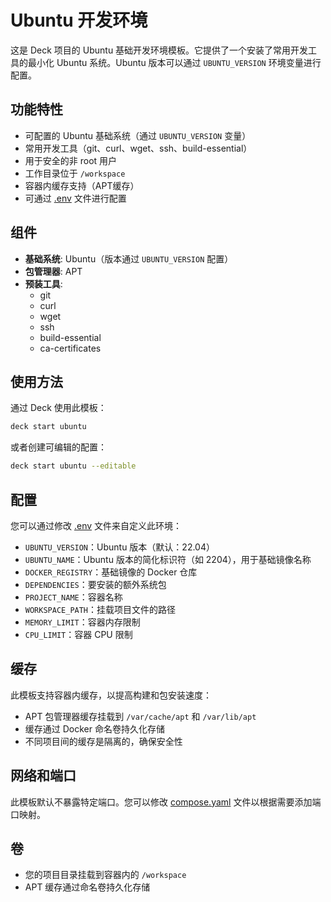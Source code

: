 # Ubuntu 开发环境

这是 Deck 项目的 Ubuntu 基础开发环境模板。它提供了一个安装了常用开发工具的最小化 Ubuntu 系统。Ubuntu 版本可以通过 `UBUNTU_VERSION` 环境变量进行配置。

## 功能特性

- 可配置的 Ubuntu 基础系统（通过 `UBUNTU_VERSION` 变量）
- 常用开发工具（git、curl、wget、ssh、build-essential）
- 用于安全的非 root 用户
- 工作目录位于 `/workspace`
- 容器内缓存支持（APT缓存）
- 可通过 [.env](/templates/ubuntu/.env) 文件进行配置

## 组件

- **基础系统**: Ubuntu（版本通过 `UBUNTU_VERSION` 配置）
- **包管理器**: APT
- **预装工具**: 
  - git
  - curl
  - wget
  - ssh
  - build-essential
  - ca-certificates

## 使用方法

通过 Deck 使用此模板：

```bash
deck start ubuntu
```

或者创建可编辑的配置：

```bash
deck start ubuntu --editable
```

## 配置

您可以通过修改 [.env](/templates/ubuntu/.env) 文件来自定义此环境：

- `UBUNTU_VERSION`：Ubuntu 版本（默认：22.04）
- `UBUNTU_NAME`：Ubuntu 版本的简化标识符（如 2204），用于基础镜像名称
- `DOCKER_REGISTRY`：基础镜像的 Docker 仓库
- `DEPENDENCIES`：要安装的额外系统包
- `PROJECT_NAME`：容器名称
- `WORKSPACE_PATH`：挂载项目文件的路径
- `MEMORY_LIMIT`：容器内存限制
- `CPU_LIMIT`：容器 CPU 限制

## 缓存

此模板支持容器内缓存，以提高构建和包安装速度：

- APT 包管理器缓存挂载到 `/var/cache/apt` 和 `/var/lib/apt`
- 缓存通过 Docker 命名卷持久化存储
- 不同项目间的缓存是隔离的，确保安全性

## 网络和端口

此模板默认不暴露特定端口。您可以修改 [compose.yaml](/templates/ubuntu/compose.yaml) 文件以根据需要添加端口映射。

## 卷

- 您的项目目录挂载到容器内的 `/workspace`
- APT 缓存通过命名卷持久化存储